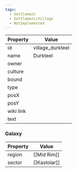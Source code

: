 ```yaml
---
tags:
  - Settlement
  - Settlement/Village
  - NotImplemented
---
```


| Property  | Value            |
| --------- | ---------------- |
| id        | village_durkteel |
| name      | Durkteel         |
| owner     |                  |
| culture   |                  |
| bound     |                  |
| type      |                  |
| posX      |                  |
| posY      |                  |
| wiki link |                  |
| text      |                  |

### Galaxy
| Property | Value        |
| -------- | ------------ |
| region   | [[Mid Rim]]  |
| sector   | [[Kastolar]] |
